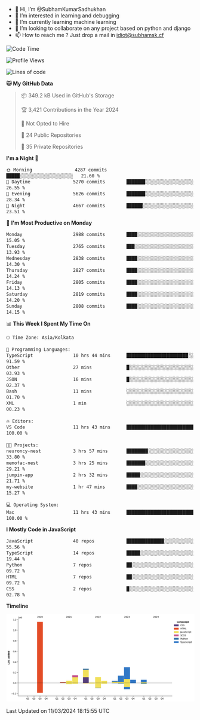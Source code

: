 - 👋 Hi, I’m @SubhamKumarSadhukhan
- 👀 I’m interested in learning and debugging
- 🌱 I’m currently learning machine learning
- 💞️ I’m looking to collaborate on any project based on python and django
- 📫 How to reach me ?
      Just drop a mail in idiot@subhamsk.cf

<!---
SubhamKumarSadhukhan/SubhamKumarSadhukhan is a ✨ special ✨ repository because its `README.md` (this file) appears on your GitHub profile.
You can click the Preview link to take a look at your changes.
--->


<!--START_SECTION:waka-->
![Code Time](http://img.shields.io/badge/Code%20Time-1%2C987%20hrs%2056%20mins-blue)

![Profile Views](http://img.shields.io/badge/Profile%20Views-30-blue)

![Lines of code](https://img.shields.io/badge/From%20Hello%20World%20I%27ve%20Written-2.4%20million%20lines%20of%20code-blue)

**🐱 My GitHub Data** 

> 📦 349.2 kB Used in GitHub's Storage 
 > 
> 🏆 3,421 Contributions in the Year 2024
 > 
> 🚫 Not Opted to Hire
 > 
> 📜 24 Public Repositories 
 > 
> 🔑 35 Private Repositories 
 > 
**I'm a Night 🦉** 

```text
🌞 Morning                4287 commits        █████░░░░░░░░░░░░░░░░░░░░   21.60 % 
🌆 Daytime                5270 commits        ███████░░░░░░░░░░░░░░░░░░   26.55 % 
🌃 Evening                5626 commits        ███████░░░░░░░░░░░░░░░░░░   28.34 % 
🌙 Night                  4667 commits        ██████░░░░░░░░░░░░░░░░░░░   23.51 % 
```
📅 **I'm Most Productive on Monday** 

```text
Monday                   2988 commits        ████░░░░░░░░░░░░░░░░░░░░░   15.05 % 
Tuesday                  2765 commits        ███░░░░░░░░░░░░░░░░░░░░░░   13.93 % 
Wednesday                2838 commits        ████░░░░░░░░░░░░░░░░░░░░░   14.30 % 
Thursday                 2827 commits        ████░░░░░░░░░░░░░░░░░░░░░   14.24 % 
Friday                   2805 commits        ████░░░░░░░░░░░░░░░░░░░░░   14.13 % 
Saturday                 2819 commits        ████░░░░░░░░░░░░░░░░░░░░░   14.20 % 
Sunday                   2808 commits        ████░░░░░░░░░░░░░░░░░░░░░   14.15 % 
```


📊 **This Week I Spent My Time On** 

```text
🕑︎ Time Zone: Asia/Kolkata

💬 Programming Languages: 
TypeScript               10 hrs 44 mins      ███████████████████████░░   91.59 % 
Other                    27 mins             █░░░░░░░░░░░░░░░░░░░░░░░░   03.93 % 
JSON                     16 mins             █░░░░░░░░░░░░░░░░░░░░░░░░   02.37 % 
Bash                     11 mins             ░░░░░░░░░░░░░░░░░░░░░░░░░   01.70 % 
XML                      1 min               ░░░░░░░░░░░░░░░░░░░░░░░░░   00.23 % 

🔥 Editors: 
VS Code                  11 hrs 43 mins      █████████████████████████   100.00 % 

🐱‍💻 Projects: 
neuroncy-nest            3 hrs 57 mins       ████████░░░░░░░░░░░░░░░░░   33.80 % 
memofac-nest             3 hrs 25 mins       ███████░░░░░░░░░░░░░░░░░░   29.21 % 
jumpin-app               2 hrs 32 mins       █████░░░░░░░░░░░░░░░░░░░░   21.71 % 
my-website               1 hr 47 mins        ████░░░░░░░░░░░░░░░░░░░░░   15.27 % 

💻 Operating System: 
Mac                      11 hrs 43 mins      █████████████████████████   100.00 % 
```

**I Mostly Code in JavaScript** 

```text
JavaScript               40 repos            ██████████████░░░░░░░░░░░   55.56 % 
TypeScript               14 repos            █████░░░░░░░░░░░░░░░░░░░░   19.44 % 
Python                   7 repos             ██░░░░░░░░░░░░░░░░░░░░░░░   09.72 % 
HTML                     7 repos             ██░░░░░░░░░░░░░░░░░░░░░░░   09.72 % 
CSS                      2 repos             █░░░░░░░░░░░░░░░░░░░░░░░░   02.78 % 
```



**Timeline**

![Lines of Code chart](https://raw.githubusercontent.com/SubhamKumarSadhukhan/SubhamKumarSadhukhan/main/assets/bar_graph.png)


 Last Updated on 11/03/2024 18:15:55 UTC
<!--END_SECTION:waka-->
